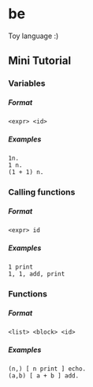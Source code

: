 # be
Toy language :)


## Mini Tutorial

### Variables

##### Format

    <expr> <id>

##### Examples

    1n.
    1 n.
    (1 + 1) n.


### Calling functions

##### Format

    <expr> id

##### Examples

    1 print
    1, 1, add, print


### Functions

##### Format

    <list> <block> <id>

##### Examples

    (n,) [ n print ] echo.
    (a,b) [ a + b ] add.
